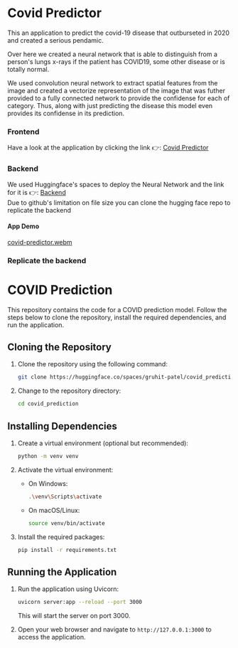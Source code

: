 # Covid Predictor

This an application to predict the covid-19 disease that outburseted in 2020 and created a serious pendamic. 

Over here we created a neural network that is able to distinguish from a person's lungs x-rays if the patient has COVID19,
some other disease or is totally normal.

We used convolution neural network to extract spatial features from the image and created a vectorize representation of the
image that was futher provided to a fully connected network to provide the confidense for each of category. Thus, along
with just predicting the disease this model even provides its confidense in its prediction. 

### Frontend
Have a look at the application by clicking the link 👉: [Covid Predictor](https://covid-predictor.streamlit.app/)

### Backend
We used Huggingface's spaces to deploy the Neural Network and the link for it is 👉: [Backend](https://huggingface.co/spaces/gruhit-patel/covid_prediction/tree/main) <br>
Due to github's limitation on file size you can clone the hugging face repo to replicate the backend 

#### App Demo
[covid-predictor.webm](https://github.com/Gruhit13/Deployment_GroupB/assets/64111603/50c3460e-be1d-4a74-bc14-61577b1d7a09)


### Replicate the backend

# COVID Prediction

This repository contains the code for a COVID prediction model. Follow the steps below to clone the repository, install the required dependencies, and run the application.

## Cloning the Repository

1. Clone the repository using the following command:
   ```bash
   git clone https://huggingface.co/spaces/gruhit-patel/covid_prediction
   ```

2. Change to the repository directory:
   ```bash
   cd covid_prediction
   ```

## Installing Dependencies

1. Create a virtual environment (optional but recommended):
   ```bash
   python -m venv venv
   ```

2. Activate the virtual environment:
   - On Windows:
     ```bash
     .\venv\Scripts\activate
     ```
   - On macOS/Linux:
     ```bash
     source venv/bin/activate
     ```

3. Install the required packages:
   ```bash
   pip install -r requirements.txt
   ```

## Running the Application

1. Run the application using Uvicorn:
   ```bash
   uvicorn server:app --reload --port 3000
   ```

   This will start the server on port 3000.

2. Open your web browser and navigate to `http://127.0.0.1:3000` to access the application.
